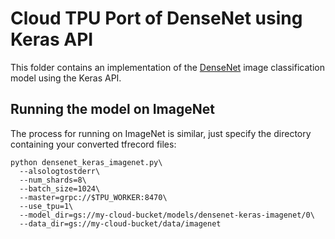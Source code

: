 # Cloud TPU Port of DenseNet using Keras API

This folder contains an implementation of the [DenseNet](https://arxiv.org/pdf/1608.06993.pdf)
image classification model using the Keras API.

## Running the model on ImageNet

The process for running on ImageNet is similar, just specify the directory
containing your converted tfrecord files:

```
python densenet_keras_imagenet.py\
  --alsologtostderr\
  --num_shards=8\
  --batch_size=1024\
  --master=grpc://$TPU_WORKER:8470\
  --use_tpu=1\
  --model_dir=gs://my-cloud-bucket/models/densenet-keras-imagenet/0\
  --data_dir=gs://my-cloud-bucket/data/imagenet
